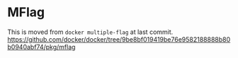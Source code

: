 MFlag
=====

This is moved from `docker multiple-flag` at last commit.
https://github.com/docker/docker/tree/9be8bf019419be76e9582188888b80b0940abf74/pkg/mflag
